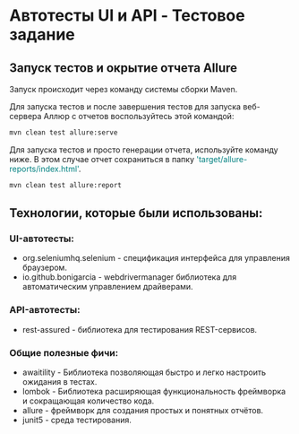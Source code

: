 # Автотесты UI и API - Тестовое задание
## Запуск тестов и окрытие отчета Allure

Запуск происходит через команду системы сборки Maven.

Для запуска тестов и после завершения тестов для запуска веб-сервера Аллюр с отчетов воспользуйтесь этой командой:
```sh
mvn clean test allure:serve 
```
Для запуска тестов и просто генерации отчета, используйте команду ниже. В этом случае отчет сохраниться в папку <span style="color:teal">'target/allure-reports/index.html'</span>. 

```sh
mvn clean test allure:report
```

## Технологии, которые были использованы:

### UI-автотесты:
- org.seleniumhq.selenium - спецификация интерфейса для управления браузером.
- io.github.bonigarcia - webdrivermanager библиотека для автоматическим управлением драйверами.

### API-автотесты:
- rest-assured - библиотека для тестирования REST-сервисов.

### Общие полезные фичи:
-  awaitility - Библиотека позволяющая быстро и легко настроить ожидания в тестах.
-  lombok - Библиотека расширяющая функциональность фреймворка и сокращающая количество кода.
-  allure - фреймворк для создания простых и понятных отчётов.
-  junit5 - среда тестирования.